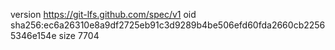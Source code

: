 version https://git-lfs.github.com/spec/v1
oid sha256:ec6a26310e8a9df2725eb91c3d9289b4be506efd60fda2660cb22565346e154e
size 7704
